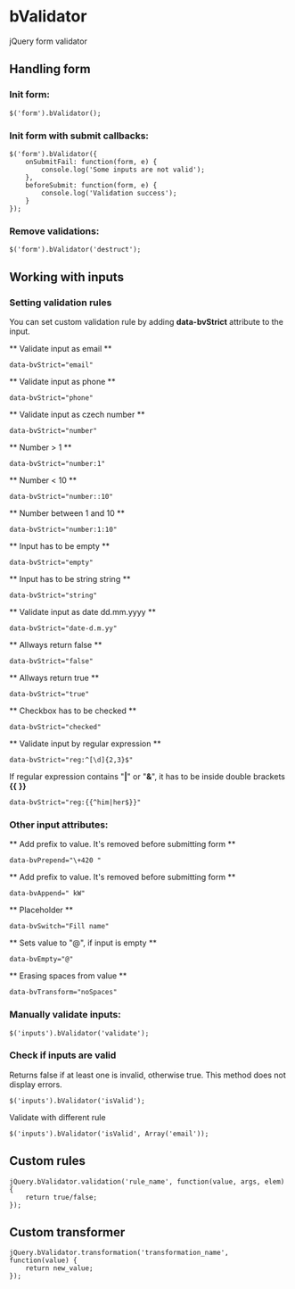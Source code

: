 bValidator
==========

jQuery form validator

## Handling form ##

### Init form: ###
	
	$('form').bValidator();


### Init form with submit callbacks: ###
	
	$('form').bValidator({
	    onSubmitFail: function(form, e) {
	        console.log('Some inputs are not valid');
	    },
	    beforeSubmit: function(form, e) {
	        console.log('Validation success');
	    }
	});

### Remove validations: ###

	$('form').bValidator('destruct');

## Working with inputs ##

### Setting validation rules ###

You can set custom validation rule by adding **data-bvStrict** attribute to the input.

** Validate input as email **

	data-bvStrict="email"

** Validate input as phone **

	data-bvStrict="phone"
	
** Validate input as czech number **

	data-bvStrict="number"
	
** Number > 1 **

	data-bvStrict="number:1"
	
** Number < 10 **

	data-bvStrict="number::10"
	
** Number between 1 and 10 **

	data-bvStrict="number:1:10"
	
** Input has to be empty **

	data-bvStrict="empty"
	
** Input has to be string string **

	data-bvStrict="string"
	
** Validate input as date dd.mm.yyyy **

	data-bvStrict="date-d.m.yy"
	
** Allways return false **

	data-bvStrict="false"
	
** Allways return true **

	data-bvStrict="true"
	
** Checkbox has to be checked **

	data-bvStrict="checked"
	
** Validate input by regular expression **

	data-bvStrict="reg:^[\d]{2,3}$"
	
If regular expression contains "**|**" or "**&**", it has to be inside double brackets **{{** **}}** 

	data-bvStrict="reg:{{^him|her$}}"







### Other input attributes: ###

** Add prefix to value. It's removed before submitting form **
	
	data-bvPrepend="\+420 "

** Add prefix to value. It's removed before submitting form **

	data-bvAppend=" kW"

** Placeholder **

	data-bvSwitch="Fill name"

** Sets value to "@", if input is empty **

	data-bvEmpty="@"

** Erasing spaces from value **

	data-bvTransform="noSpaces"


### Manually validate inputs: ###

	$('inputs').bValidator('validate');


### Check if inputs are valid ###

Returns false if at least one is invalid, otherwise true. This method does not display errors.

	$('inputs').bValidator('isValid');

Validate with different rule

	$('inputs').bValidator('isValid', Array('email'));

## Custom rules ##

	jQuery.bValidator.validation('rule_name', function(value, args, elem) {
	    return true/false;
	});

## Custom transformer ##

	jQuery.bValidator.transformation('transformation_name', function(value) {
		return new_value;
	});

